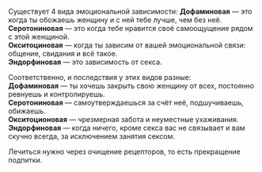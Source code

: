 Cуществует 4 вида эмоциональной зависимости:
**Дофаминовая** — это когда ты обожаешь женщину и с ней тебе лучше, чем без неё.  
**Серотониновая** — это когда тебе нравится своё самоощущение рядом с этой женщиной.  
**Окситоциновая** — когда ты зависим от вашей эмоциональной связи: общение, свидания и всё такое.  
**Эндорфиновая** — это зависимость от секса. 

Соответственно, и последствия у этих видов разные:  
**Дофаминовая** — ты хочешь закрыть свою женщину от всех, постоянно ревнуешь и контролируешь.  
**Серотониновая** — самоутверждаешься за счёт неё, подшучиваешь, обижаешь.  
**Окситоционовая** — чрезмерная забота и неуместные ухаживания.  
**Эндорфиновая** — когда ничего, кроме секса вас не связывает и вам скучно всегда, за исключением занятия сексом. 

Лечиться нужно через очищение рецепторов, то есть прекращение подпитки.